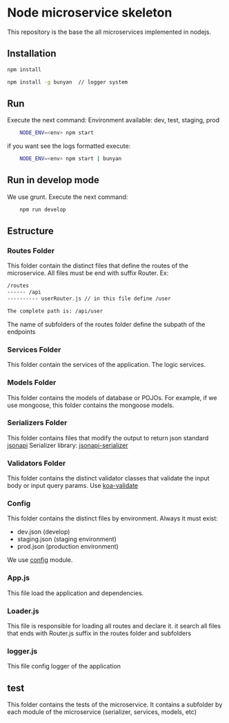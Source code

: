 # Node microservice skeleton
This repository is the base the all microservices implemented in nodejs.

## Installation

````bash
npm install

npm install -g bunyan  // logger system
````
## Run
Execute the next command:
Environment available: dev, test, staging, prod
````bash
    NODE_ENV=<env> npm start
````
if you want see the logs formatted execute:
````bash
    NODE_ENV=<env> npm start | bunyan
````
## Run in develop mode
We use grunt. Execute the next command:
````bash
    npm run develop
````

## Estructure

### Routes Folder
This folder contain the distinct files that define the routes of the microservice. All files must be end with suffix Router.
Ex:
````bash
/routes
------ /api
---------- userRouter.js // in this file define /user

The complete path is: /api/user
````
The name of subfolders of the routes folder define the subpath of the endpoints

### Services Folder
This folder contain the services of the application. The logic services.

### Models Folder
This folder contains the models of database or POJOs. For example, if we use mongoose, this folder contains the mongoose models.

### Serializers Folder
This folder contains files that modify the output to return json standard [jsonapi](http://jsonapi.org/)
Serializer library: [jsonapi-serializer](https://github.com/SeyZ/jsonapi-serializer)

### Validators Folder
This folder contains the distinct validator classes that validate the input body or input query params.
Use [koa-validate](https://github.com/RocksonZeta/koa-validate)

### Config
This folder contains the distinct files by environment. Always it must exist:
* dev.json (develop)
* staging.json (staging environment)
* prod.json (production environment)

We use [config](https://github.com/lorenwest/node-config) module.
### App.js
This file load the application and dependencies.

### Loader.js
This file is responsible for loading all routes and declare it. it search all files that ends with Router.js suffix in the routes folder and subfolders

### logger.js
This file config logger of the application

## test
This folder contains the tests of the microservice. It contains a subfolder by each module of the microservice (serializer, services, models, etc)
